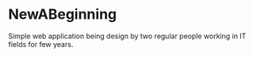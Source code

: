 # NewABeginning
Simple web application being design by two regular people working in IT fields for few years.
